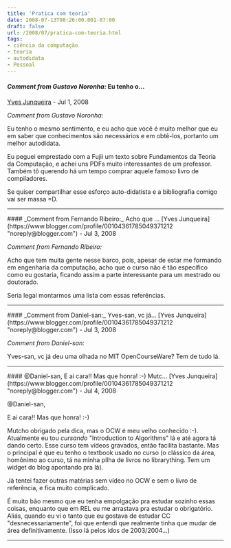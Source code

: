 ```yaml
---
title: 'Pratica com teoria'
date: 2008-07-13T08:26:00.001-07:00
draft: false
url: /2008/07/pratica-com-teoria.html
tags: 
- ciência da computação
- teoria
- autodidata
- Pessoal
---
```


#### _Comment from Gustavo Noronha:_ Eu tenho o...
[Yves Junqueira](https://www.blogger.com/profile/00104361785049371212 "noreply@blogger.com") - <time datetime="2008-07-14T01:26:00.000-07:00">Jul 1, 2008</time>

_Comment from Gustavo Noronha:_  
  
Eu tenho o mesmo sentimento, e eu acho que você é muito melhor que eu em saber que conhecimentos são necessários e em obtê-los, portanto um melhor autodidata.  
  
Eu peguei emprestado com a Fujii um texto sobre Fundamentos da Teoria da Computação, e achei uns PDFs muito interessantes de um professor. Também tô querendo há um tempo comprar aquele famoso livro de compiladores.  
  
Se quiser compartilhar esse esforço auto-didatista e a bibliografia comigo vai ser massa =D.
<hr />
#### _Comment from Fernando Ribeiro:_ Acho que ...
[Yves Junqueira](https://www.blogger.com/profile/00104361785049371212 "noreply@blogger.com") - <time datetime="2008-07-16T04:32:00.000-07:00">Jul 3, 2008</time>

_Comment from Fernando Ribeiro:_  
  
Acho que tem muita gente nesse barco, pois, apesar de estar me formando em engenharia da computação, acho que o curso não é tão específico como eu gostaria, ficando assim a parte interessante para um mestrado ou doutorado.  
  
Seria legal montarmos uma lista com essas referências.
<hr />
#### _Comment from Daniel-san:_ Yves-san, vc já...
[Yves Junqueira](https://www.blogger.com/profile/00104361785049371212 "noreply@blogger.com") - <time datetime="2008-07-16T13:37:00.000-07:00">Jul 3, 2008</time>

_Comment from Daniel-san:_  
  
Yves-san, vc já deu uma olhada no MIT OpenCourseWare? Tem de tudo lá.
<hr />
#### @Daniel-san, E ai cara!! Mas que honra! :-) Mutc...
[Yves Junqueira](https://www.blogger.com/profile/00104361785049371212 "noreply@blogger.com") - <time datetime="2008-07-16T18:12:00.000-07:00">Jul 4, 2008</time>

@Daniel-san,  
  
E ai cara!! Mas que honra! :-)  
  
Mutcho obrigado pela dica, mas o OCW é meu velho conhecido :-). Atualmente eu tou _cursando_ "Introduction to Algorithms" lá e até agora tá dando certo. Esse curso tem vídeos gravados, então facilita bastante. Mas o principal é que eu tenho o textbook usado no curso (o clássico da área, homônimo ao curso, tá na minha pilha de livros no librarything. Tem um widget do blog apontando pra lá).  
  
Já tentei fazer outras matérias sem vídeo no OCW e sem o livro de referência, e fica muito complicado.  
  
É muito bão mesmo que eu tenha empolgação pra estudar sozinho essas coisas, enquanto que em REL eu me arrastava pra estudar o obrigatório. Aliás, quando eu vi o tanto que eu gostava de estudar CC "desnecessariamente", foi que entendi que realmente tinha que mudar de área definitivamente. (Isso lá pelos idos de 2003/2004...)
<hr />
